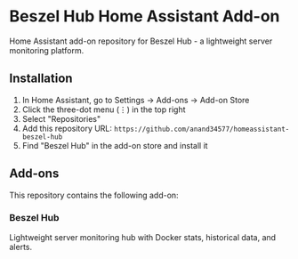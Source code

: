 # Beszel Hub Home Assistant Add-on

Home Assistant add-on repository for Beszel Hub - a lightweight server monitoring platform.

## Installation

1. In Home Assistant, go to Settings → Add-ons → Add-on Store
2. Click the three-dot menu (⋮) in the top right
3. Select "Repositories"
4. Add this repository URL: `https://github.com/anand34577/homeassistant-beszel-hub`
5. Find "Beszel Hub" in the add-on store and install it

## Add-ons

This repository contains the following add-on:

### Beszel Hub

Lightweight server monitoring hub with Docker stats, historical data, and alerts.
